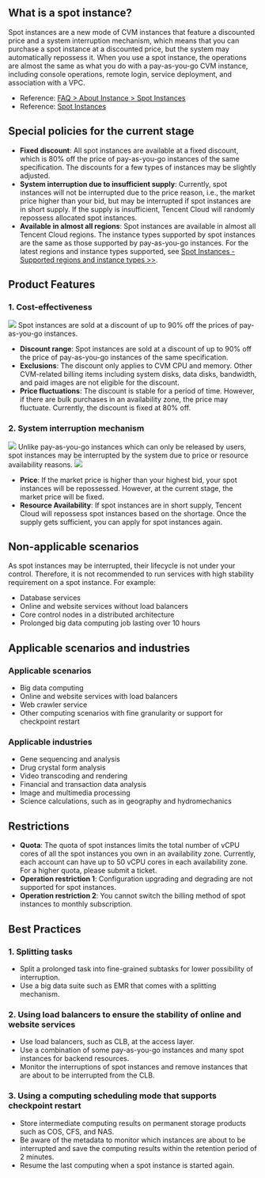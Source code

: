 ## What is a spot instance?
Spot instances are a new mode of CVM instances that feature a discounted price and a system interruption mechanism, which means that you can purchase a spot instance at a discounted price, but the system may automatically repossess it. When you use a spot instance, the operations are almost the same as what you do with a pay-as-you-go CVM instance, including console operations, remote login, service deployment, and association with a VPC.

- Reference: [FAQ > About Instance > Spot Instances](https://intl.cloud.tencent.com/document/product/213/17817)
- Reference: [Spot Instances](https://intl.cloud.tencent.com/document/product/213/17926)

## Special policies for the current stage
- **Fixed discount**: All spot instances are available at a fixed discount, which is 80% off the price of pay-as-you-go instances of the same specification. The discounts for a few types of instances may be slightly adjusted.
- **System interruption due to insufficient supply**: Currently, spot instances will not be interrupted due to the price reason, i.e., the market price higher than your bid, but may be interrupted if spot instances are in short supply. If the supply is insufficient, Tencent Cloud will randomly repossess allocated spot instances.
- **Available in almost all regions**: Spot instances are available in almost all Tencent Cloud regions. The instance types supported by spot instances are the same as those supported by pay-as-you-go instances. For the latest regions and instance types supported, see [Spot Instances - Supported regions and instance types >>](https://intl.intl.cloud.tencent.com/document/product/213/17817).

## Product Features
### 1. Cost-effectiveness
![](https://main.qcloudimg.com/raw/f63b35000cf33d763f7d14f7ff6a9303.svg)
Spot instances are sold at a discount of up to 90% off the prices of pay-as-you-go instances.
- **Discount range**: Spot instances are sold at a discount of up to 90% off the price of pay-as-you-go instances of the same specification.
- **Exclusions**: The discount only applies to CVM CPU and memory. Other CVM-related billing items including system disks, data disks, bandwidth, and paid images are not eligible for the discount.
- **Price fluctuations**: The discount is stable for a period of time. However, if there are bulk purchases in an availability zone, the price may fluctuate. Currently, the discount is fixed at 80% off.

### 2. System interruption mechanism
![](https://main.qcloudimg.com/raw/3185f4a702d733b8f90e97ab18cc62c1.png)
Unlike pay-as-you-go instances which can only be released by users, spot instances may be interrupted by the system due to price or resource availability reasons.
![](https://main.qcloudimg.com/raw/c0cc48048d08a454c7015cc2bc7bcbe9.svg)
- **Price**: If the market price is higher than your highest bid, your spot instances will be repossessed. However, at the current stage, the market price will be fixed.
- **Resource Availability**: If spot instances are in short supply, Tencent Cloud will repossess spot instances based on the shortage. Once the supply gets sufficient, you can apply for spot instances again.

## Non-applicable scenarios
As spot instances may be interrupted, their lifecycle is not under your control. Therefore, it is not recommended to run services with high stability requirement on a spot instance. For example:
- Database services
- Online and website services without load balancers
- Core control nodes in a distributed architecture
- Prolonged big data computing job lasting over 10 hours

## Applicable scenarios and industries
### Applicable scenarios
- Big data computing
- Online and website services with load balancers
- Web crawler service
- Other computing scenarios with fine granularity or support for checkpoint restart

### Applicable industries
- Gene sequencing and analysis
- Drug crystal form analysis
- Video transcoding and rendering
- Financial and transaction data analysis
- Image and multimedia processing
- Science calculations, such as in geography and hydromechanics

## Restrictions
- **Quota**: The quota of spot instances limits the total number of vCPU cores of all the spot instances you own in an availability zone. Currently, each account can have up to 50 vCPU cores in each availability zone. For a higher quota, please submit a ticket.
- **Operation restriction 1**: Configuration upgrading and degrading are not supported for spot instances.
- **Operation restriction 2**: You cannot switch the billing method of spot instances to monthly subscription.

## Best Practices
### 1. Splitting tasks
- Split a prolonged task into fine-grained subtasks for lower possibility of interruption.
- Use a big data suite such as EMR that comes with a splitting mechanism.

### 2. Using load balancers to ensure the stability of online and website services
- Use load balancers, such as CLB, at the access layer.
- Use a combination of some pay-as-you-go instances and many spot instances for backend resources.
- Monitor the interruptions of spot instances and remove instances that are about to be interrupted from the CLB.

### 3. Using a computing scheduling mode that supports checkpoint restart
- Store intermediate computing results on permanent storage products such as COS, CFS, and NAS.
- Be aware of the metadata to monitor which instances are about to be interrupted and save the computing results within the retention period of 2 minutes.
- Resume the last computing when a spot instance is started again.

